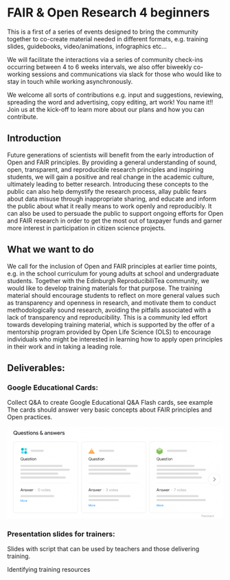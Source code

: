 # FAIR & Open Research 4 beginners

This is a first of a series of events designed to bring the community together to co-create material needed in different formats, e.g. training slides, guidebooks, video/animations, infographics etc…

We will facilitate the interactions via a series of community check-ins occurring between 4 to 6 weeks intervals, we also offer biweekly co-working sessions and communications via slack for those who would like to stay in touch while working asynchronously.

We welcome all sorts of contributions e.g. input and suggestions, reviewing, spreading the word and advertising, copy editing, art work! You name it!! Join us at the kick-off to learn more about our plans and how you can contribute.

## Introduction
Future generations of scientists will benefit from the early introduction of Open and FAIR principles. By providing a general understanding of sound, open, transparent, and reproducible research principles and inspiring students, we will gain a positive and real change in the academic culture, ultimately leading to better research. 
Introducing these concepts to the public can also help demystify the research process, allay public fears about data misuse through inappropriate sharing, and educate and inform the public about what it really means to work openly and reproducibly.
It can also be used to persuade the public to support ongoing efforts for Open and FAIR research in order to get the most out of taxpayer funds and garner more interest in participation in citizen science projects.

[](https://github.com/fairpoints/fair_open4beginners/blob/df885ed2282e9a4397ad4e5cc71ceb729339e918/img/FAIR4Beginners.jpg)

## What we want to do
We call for the inclusion of Open and FAIR principles at earlier time points, e.g. in the school curriculum for young adults at school and undergraduate students. Together with the Edinburgh ReproducibiliTea community, we would like to develop training materials for that purpose.
The training material should encourage students to reflect on more general values such as transparency and openness in research,  and motivate them to conduct methodologically sound research, avoiding the pitfalls associated with a lack of transparency and reproducibility.
This is a community led effort towards developing training material, which is supported by the offer of a mentorship program provided by Open Life Science (OLS) to encourage individuals who might be interested in learning how to apply open principles in their work and in taking a leading role.

## Deliverables:
### Google Educational Cards:
Collect Q&A to create Google Educational Q&A Flash cards, see example The cards should answer very basic concepts about FAIR principles and Open practices.

![Google Q&A](https://github.com/fairpoints/fair_open4beginners/blob/f3bd9895707796e5a315254718f709ac44c1abcc/img/google_Q_As.png)

### Presentation slides for trainers:
Slides with script that can be used by teachers and those delivering training.

Identifying training resources

